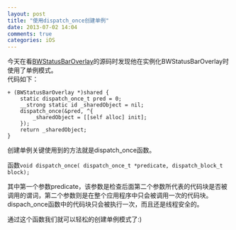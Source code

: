 ```yaml
---
layout: post
title: "使用dispatch_once创建单例"
date: 2013-07-02 14:04
comments: true
categories: iOS
---
```

今天在看[BWStatusBarOverlay](https://github.com/brunow/BWStatusBarOverlay)的源码时发现他在实例化BWStatusBarOverlay时使用了单例模式。  
代码如下：

```
+ (BWStatusBarOverlay *)shared {
    static dispatch_once_t pred = 0;
    __strong static id _sharedObject = nil;
    dispatch_once(&pred, ^{
        _sharedObject = [[self alloc] init];
    });
    return _sharedObject;
}
```

创建单例关键使用到的方法就是dispatch_once函数。

函数`void dispatch_once( dispatch_once_t *predicate, dispatch_block_t block);`  

其中第一个参数predicate，该参数是检查后面第二个参数所代表的代码块是否被调用的谓词，第二个参数则是在整个应用程序中只会被调用一次的代码块。dispach_once函数中的代码块只会被执行一次，而且还是线程安全的。

通过这个函数我们就可以轻松的创建单例模式了:)
